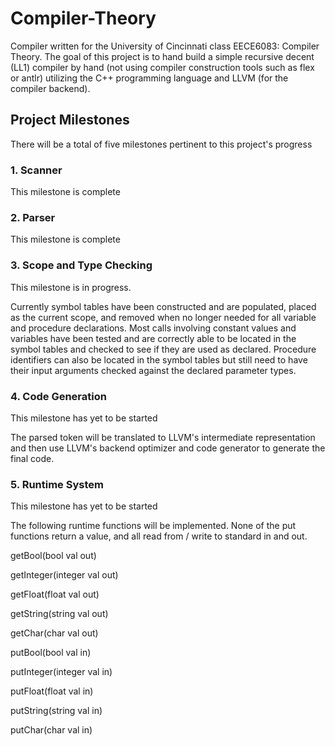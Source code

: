 # Compiler-Theory
Compiler written for the University of Cincinnati class EECE6083: Compiler Theory. The goal of this project is to hand build a simple recursive decent (LL1) compiler by hand (not using compiler construction tools such as flex or antlr) utilizing the C++ programming language and LLVM (for the compiler backend).

## Project Milestones
There will be a total of five milestones pertinent to this project's progress
### 1. Scanner
This milestone is complete
  
### 2. Parser
This milestone is complete
  
### 3. Scope and Type Checking
This milestone is in progress. 

Currently symbol tables have been constructed and are populated, placed as the current scope, and removed when no longer needed for all variable and procedure declarations. Most calls involving constant values and variables have been tested and are correctly able to be located in the symbol tables and checked to see if they are used as declared. Procedure identifiers can also be located in the symbol tables but still need to have their input arguments checked against the declared parameter types.
### 4. Code Generation
This milestone has yet to be started

The parsed token will be translated to LLVM's intermediate representation and then use LLVM's backend optimizer and code generator to generate the final code.

### 5. Runtime System
This milestone has yet to be started

The following runtime functions will be implemented. None of the put functions return a value, and all read from / write to standard in and out.

getBool(bool val out)

getInteger(integer val out)

getFloat(float val out)

getString(string val out)

getChar(char val out)

putBool(bool val in)

putInteger(integer val in)

putFloat(float val in)

putString(string val in)

putChar(char val in)
